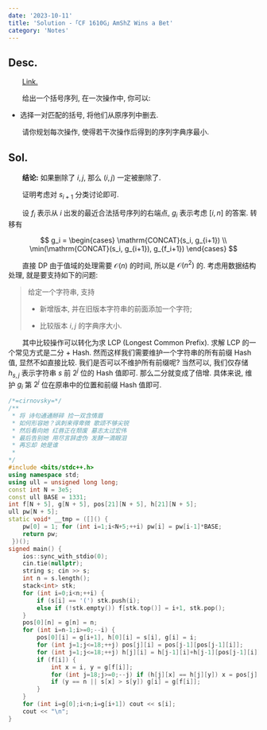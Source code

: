 ```yaml
---
date: '2023-10-11'
title: 'Solution -「CF 1610G」AmShZ Wins a Bet'
category: 'Notes'
---
```


## Desc.

&emsp;&emsp;[Link.](http://codeforces.com/problemset/problem/1610/G)

&emsp;&emsp;给出一个括号序列, 在一次操作中, 你可以:

- 选择一对匹配的括号, 将他们从原序列中删去.

&emsp;&emsp;请你规划每次操作, 使得若干次操作后得到的序列字典序最小.

## Sol.

&emsp;&emsp;**结论:** 如果删除了 $i, j$, 那么 $(i, j)$ 一定被删除了.

&emsp;&emsp;证明考虑对 $s_{i+1}$ 分类讨论即可.

&emsp;&emsp;设 $f_i$ 表示从 $i$ 出发的最近合法括号序列的右端点, $g_i$ 表示考虑 $[i, n]$ 的答案. 转移有

$$
g_i = \begin{cases}
\mathrm{CONCAT}(s_i, g_{i+1}) \\
\min(\mathrm{CONCAT}(s_i, g_{i+1}), g_{f_i+1})
\end{cases}
$$

&emsp;&emsp;直接 DP 由于值域的处理需要 $\mathcal O(n)$ 的时间, 所以是 $\mathcal O(n^2)$ 的. 考虑用数据结构处理, 就是要支持如下的问题: 

>给定一个字符串, 支持
>
> - 新增版本, 并在旧版本字符串的前面添加一个字符;
>
> - 比较版本 $i, j$ 的字典序大小.

&emsp;&emsp;其中比较操作可以转化为求 LCP (Longest Common Prefix). 求解 LCP 的一个常见方式是二分 + Hash. 然而这样我们需要维护一个字符串的所有前缀 Hash 值, 显然不如直接比较. 我们是否可以不维护所有前缀呢? 当然可以, 我们仅存储 $h_{s, j}$ 表示字符串 $s$ 前 $2^j$ 位的 Hash 值即可. 那么二分就变成了倍增. 具体来说, 维护 $g_i$ 第 $2^j$ 位在原串中的位置和前缀 Hash 值即可.

```cpp
/*=cirnovsky=*/
/**
 * 将 诗句通通掰碎 捡一双含情眉
 * 如何形容她？讽刺来得卑微 歌颂不够尖锐
 * 然后看向她 红唇正在颓废 墓志太过宏伟
 * 最后告别她 用尽言辞虚伪 发酵一滴眼泪
 * 再忘却 她是谁
 * 
*/
#include <bits/stdc++.h>
using namespace std;
using ull = unsigned long long;
const int N = 3e5;
const ull BASE = 1331;
int f[N + 5], g[N + 5], pos[21][N + 5], h[21][N + 5];
ull pw[N + 5];
static void* __tmp = ([]() {
    pw[0] = 1; for (int i=1;i<N+5;++i) pw[i] = pw[i-1]*BASE;
    return pw;
 })();
signed main() {
    ios::sync_with_stdio(0);
    cin.tie(nullptr);
    string s; cin >> s;
    int n = s.length();
    stack<int> stk;
    for (int i=0;i<n;++i) {
        if (s[i] == '(') stk.push(i);
        else if (!stk.empty()) f[stk.top()] = i+1, stk.pop();
    }
    pos[0][n] = g[n] = n;
    for (int i=n-1;i>=0;--i) {
        pos[0][i] = g[i+1], h[0][i] = s[i], g[i] = i;
        for (int j=1;j<=18;++j) pos[j][i] = pos[j-1][pos[j-1][i]];
        for (int j=1;j<=18;++j) h[j][i] = h[j-1][i]+h[j-1][pos[j-1][i]]*pw[1<<(j-1)];
        if (f[i]) {
            int x = i, y = g[f[i]];
            for (int j=18;j>=0;--j) if (h[j][x] == h[j][y]) x = pos[j][x], y = pos[j][y];
            if (y == n || s[x] > s[y]) g[i] = g[f[i]];
        }
    }
    for (int i=g[0];i<n;i=g[i+1]) cout << s[i];
    cout << "\n";
}
```